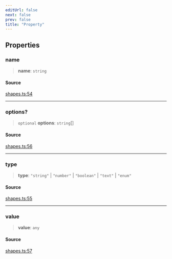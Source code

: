 ```yaml
---
editUrl: false
next: false
prev: false
title: "Property"
---
```


## Properties

### name

> **name**: `string`

#### Source

[shapes.ts:54](https://github.com/dakhetov/dgmjs/blob/main/packages/core/src/shapes.ts#L54)

***

### options?

> `optional` **options**: `string`[]

#### Source

[shapes.ts:56](https://github.com/dakhetov/dgmjs/blob/main/packages/core/src/shapes.ts#L56)

***

### type

> **type**: `"string"` \| `"number"` \| `"boolean"` \| `"text"` \| `"enum"`

#### Source

[shapes.ts:55](https://github.com/dakhetov/dgmjs/blob/main/packages/core/src/shapes.ts#L55)

***

### value

> **value**: `any`

#### Source

[shapes.ts:57](https://github.com/dakhetov/dgmjs/blob/main/packages/core/src/shapes.ts#L57)
